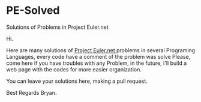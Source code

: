 # PE-Solved
Solutions of Problems in Project Euler.net

Hi.

Here are many solutions of <a href="https://projecteuler.net">Project Euler.net </a> problems in several Programing Languages, every code have a comment of the problem was solve 
Please, come here if you have troubles with any Problem, in the future, i'll build a web page with the codes for more easier organization.


You can leave your solutions here, making a pull request.

Best Regards
Bryan.
